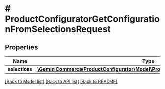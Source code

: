 # # ProductConfiguratorGetConfigurationFromSelectionsRequest


## Properties


Name | Type | Description | Notes
------------ | ------------- | ------------- | -------------
**selections**| [**\GeminiCommerce\ProductConfigurator\Model\ProductconfiguratorconfigurationSelection[]**](ProductconfiguratorconfigurationSelection.md) |   | [optional]


[[Back to Model list]](../../README.md#models) [[Back to API list]](../../README.md#endpoints) [[Back to README]](../../README.md)